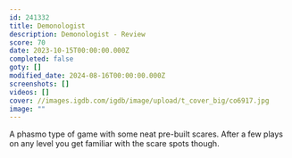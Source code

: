 ```yaml
---
id: 241332
title: Demonologist
description: Demonologist - Review
score: 70
date: 2023-10-15T00:00:00.000Z
completed: false
goty: []
modified_date: 2024-08-16T00:00:00.000Z
screenshots: []
videos: []
cover: //images.igdb.com/igdb/image/upload/t_cover_big/co6917.jpg
image: ""
---
```

A phasmo type of game with some neat pre-built scares. After a few plays on any level you get familiar with the scare spots though.
